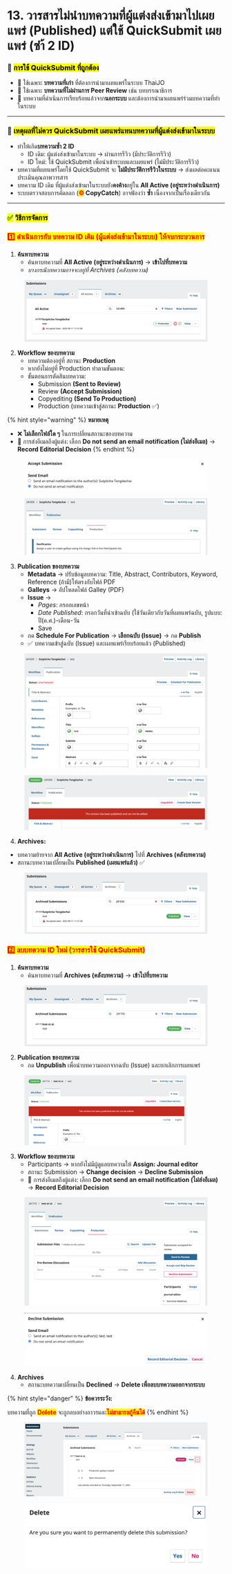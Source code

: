 # 13. วารสารไม่นำบทความที่ผู้แต่งส่งเข้ามาไปเผยแพร่ (Published) แต่ใช้ QuickSubmit เผยแพร่ (ซำ้ 2 ID)

### 🔷 <mark style="color:$success;">การใช้ QuickSubmit ที่ถูกต้อง</mark>

* 📂 ใช้เฉพาะ **บทความที่เก่า** ที่ต้องการนำมาเผยแพร่ในระบบ ThaiJO
* 📝 ใช้เฉพาะ **บทความที่ไม่ผ่านการ Peer Review** เช่น บทบรรณาธิการ
* 🔄 บทความที่ดำเนินการเรียบร้อยแล้วจาก**นอกระบบ** และต้องการนำมาเผยแพร่ร่วมบทความที่ทำในระบบ

***

### 🚫 <mark style="color:$success;">เหตุผลที่ไม่ควร QuickSubmit เผยแพร่แทนบทความที่ผู้แต่งส่งเข้ามาในระบบ</mark>

* ทำให้เกิด**บทความซ้ำ 2 ID**
  * ID เดิม: ผู้แต่งส่งเข้ามาในระบบ → ผ่านการรีวิว (มีประวัติการรีวิว)
  * ID ใหม่: ใช้ QuickSubmit เพื่อนำเข้าระบบและเผยแพร่ (ไม่มีประวัติการรีวิว)
* บทความที่เผยแพร่โดยใช้ QuickSubmit จะ **ไม่มีประวัติการรีวิวในระบบ** → ส่งผลต่อคะแนนประเมินคุณภาพวารสาร
* บทความ ID เดิม ที่ผู้แต่งส่งเข้ามาในระบบยัง**คงค้าง**อยู่ใน **All Active (อยู่ระหว่างดำเนินการ)**
* ระบบตรวจสอบการคัดลอก (<mark style="color:red;">**©**</mark>**&#x20;CopyCatch**) อาจฟ้องว่า **ซ้ำ** เนื่องจากเป็นเรื่องเดียวกัน

***

### <mark style="color:green;">✅</mark> <mark style="color:$success;">**วิธีการจัดการ**</mark>

### <mark style="color:red;background-color:yellow;">**1️⃣ ดำเนินการกับ บทความ ID เดิม (ผู้แต่งส่งเข้ามาในระบบ) ให้จบกระบวนการ**</mark>

1. **ค้นหาบทความ**
   * ค้นหาบทความที่ **All Active (อยู่ระหว่างดำเนินการ)** → **เข้าไปที่บทความ**
   * _บางกรณีบทความอาจจะอยู่ที่ Archives (คลังบทความ)_

<figure><img src=".gitbook/assets/Screenshot 2568-09-11 at 14.20.05.png" alt="" width="563"><figcaption></figcaption></figure>

2. **Workflow ของบทความ**
   * บทความต้องอยู่ที่ สถานะ **Production**
   * หากยังไม่อยู่ที่ Production ทำตามขั้นตอน:
   * ขั้นตอนการตัดสินบทความ:
     * Submission **(Sent to Review)**
     * Review **(Accept Submission)**
     * Copyediting **(Send To Production)**
     * Production (บทความเข้าสู่สถานะ **Production** ✅)

{% hint style="warning" %}
**หมายเหตุ**

* ❌ **ไม่เลือกไฟล์ใด ๆ** ในการเปลี่ยนสถานะของบทความ
* 📧 การส่งอีเมลถึงผู้แต่ง: เลือก **Do not send an email notification (ไม่ส่งอีเมล)** → **Record Editorial Decision**
{% endhint %}

<div><figure><img src=".gitbook/assets/Screenshot 2568-09-11 at 13.10.34.png" alt=""><figcaption></figcaption></figure> <figure><img src=".gitbook/assets/Screenshot 2568-09-11 at 11.32.59.png" alt=""><figcaption></figcaption></figure></div>

3. **Publication ของบทความ**
   * **Metadata** → ปรับข้อมูลบทความ: Title, Abstract, Contributors, Keyword, Reference (ถ้ามี)ให้ตรงกับไฟล์ PDF
   * **Galleys** → อัปโหลดไฟล์ Galley (PDF)
   * **Issue** →
     * _Pages_: กรอกเลขหน้า
     * _Date Published_: กรอกวันที่นำเข้าฉบับ (ใช้วันเดียวกับวันที่เผยแพร่ฉบับ, รูปแบบ: ปี(ค.ศ.)-เดือน-วัน
     * Save
   * กด **Schedule For Publication** → **เลือกฉบับ (Issue)** → กด **Publish**
   * ✅ บทความเข้าสู่ฉบับ (Issue) และเผยแพร่เรียบร้อยแล้ว (Published)

<div><figure><img src=".gitbook/assets/Screenshot 2568-09-11 at 13.38.21.png" alt=""><figcaption></figcaption></figure> <figure><img src=".gitbook/assets/Screenshot 2568-09-11 at 13.54.43.png" alt=""><figcaption></figcaption></figure></div>

4. **Archives:**

* บทความย้ายจาก **All Active (อยู่ระหว่างดำเนินการ)** ไปที่ **Archives (คลังบทความ)**
* สถานะบทความเปลี่ยนเป็น **Published (เผยแพร่แล้ว)** ✅

<figure><img src=".gitbook/assets/Screenshot 2568-09-11 at 14.30.32.png" alt="" width="563"><figcaption></figcaption></figure>

### <mark style="color:red;background-color:yellow;">**2️⃣ ลบบทความ ID ใหม่ (วารสารใช้ QuickSubmit)**</mark>

1. **ค้นหาบทความ**
   * ค้นหาบทความที่ **Archives (คลังบทความ)** → **เข้าไปที่บทความ**

<figure><img src=".gitbook/assets/Screenshot 2568-09-11 at 14.35.00.png" alt="" width="563"><figcaption></figcaption></figure>

2. **Publication ของบทความ**
   * กด **Unpublish** เพื่อนำบทความออกจากฉบับ (Issue) และยกเลิกการเผยแพร่

<figure><img src=".gitbook/assets/Screenshot 2568-09-11 at 10.41.09.png" alt="" width="375"><figcaption></figcaption></figure>

3. **Workflow ของบทความ**
   * Participants → หากยังไม่มีผู้ดูแลบทความให้ **Assign: Journal editor**
   * สถานะ Submission → **Change decision** → **Decline Submission**
   * 📧 การส่งอีเมลถึงผู้แต่ง: เลือก **Do not send an email notification (ไม่ส่งอีเมล)** → **Record Editorial Decision**

<div><figure><img src=".gitbook/assets/Screenshot 2568-09-11 at 10.43.22.png" alt=""><figcaption></figcaption></figure> <figure><img src=".gitbook/assets/Screenshot 2568-09-11 at 10.43.48.png" alt=""><figcaption></figcaption></figure></div>

4. **Archives**
   * สถานะบทความเปลี่ยนเป็น **Declined** → **Delete เพื่อลบบทความออกจากระบบ**

{% hint style="danger" %}
**ข้อควรระวัง:**&#x20;

บทความที่ถูก <mark style="color:red;">**Delete**</mark> จะถูกลบอย่างถาวรและ<mark style="color:red;">**ไม่สามารถกู้คืนได้**</mark>
{% endhint %}

<div><figure><img src=".gitbook/assets/Screenshot 2568-09-11 at 10.45.11 (1).png" alt=""><figcaption></figcaption></figure> <figure><img src=".gitbook/assets/Screenshot 2568-09-15 at 10.26.16.png" alt=""><figcaption></figcaption></figure></div>

